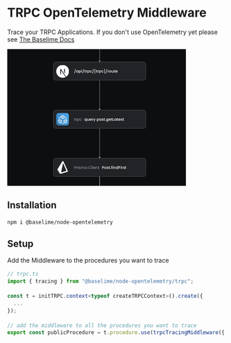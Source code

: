 # TRPC OpenTelemetry Middleware

Trace your TRPC Applications. If you don't use OpenTelemetry yet please see [The Baselime Docs](https://baselime.io/docs/sending-data/opentelemetry)

![Trace TRPC](trpc.png)

## Installation

```bash
npm i @baselime/node-opentelemetry
```

## Setup

Add the Middleware to the procedures you want to trace

```typescript
// trpc.ts
import { tracing } from "@baselime/node-opentelemetry/trpc";

const t = initTRPC.context<typeof createTRPCContext>().create({
  ...
});

// add the middleware to all the procedures you want to trace
export const publicProcedure = t.procedure.use(trpcTracingMiddleware({ collectInput: true }))
```
